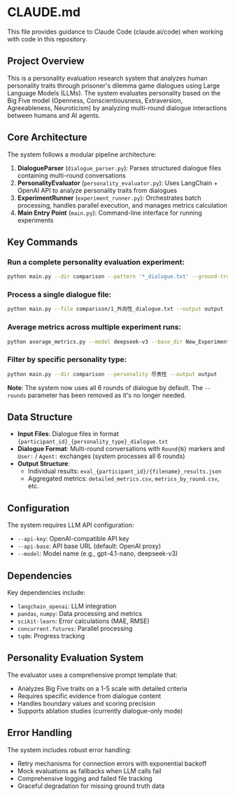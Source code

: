 # CLAUDE.md

This file provides guidance to Claude Code (claude.ai/code) when working with code in this repository.

## Project Overview

This is a personality evaluation research system that analyzes human personality traits through prisoner's dilemma game dialogues using Large Language Models (LLMs). The system evaluates personality based on the Big Five model (Openness, Conscientiousness, Extraversion, Agreeableness, Neuroticism) by analyzing multi-round dialogue interactions between humans and AI agents.

## Core Architecture

The system follows a modular pipeline architecture:

1. **DialogueParser** (`dialogue_parser.py`): Parses structured dialogue files containing multi-round conversations
2. **PersonalityEvaluator** (`personality_evaluator.py`): Uses LangChain + OpenAI API to analyze personality traits from dialogues  
3. **ExperimentRunner** (`experiment_runner.py`): Orchestrates batch processing, handles parallel execution, and manages metrics calculation
4. **Main Entry Point** (`main.py`): Command-line interface for running experiments

## Key Commands

### Run a complete personality evaluation experiment:
```bash
python main.py --dir comparison --pattern '*_dialogue.txt' --ground-truth ground_truth/4o_DA.csv --output output --model gpt-4.1-nano --workers 16
```

### Process a single dialogue file:
```bash
python main.py --file comparison/1_外向性_dialogue.txt --output output
```

### Average metrics across multiple experiment runs:
```bash
python average_metrics.py --model deepseek-v3 --base_dir New_Experiment
```

### Filter by specific personality type:
```bash
python main.py --dir comparison --personality 尽责性 --output output
```

**Note**: The system now uses all 6 rounds of dialogue by default. The `--rounds` parameter has been removed as it's no longer needed.

## Data Structure

- **Input Files**: Dialogue files in format `{participant_id}_{personality_type}_dialogue.txt`
- **Dialogue Format**: Multi-round conversations with `Round{N}` markers and `User:` / `Agent:` exchanges (system processes all 6 rounds)
- **Output Structure**: 
  - Individual results: `eval_{participant_id}/{filename}_results.json`
  - Aggregated metrics: `detailed_metrics.csv`, `metrics_by_round.csv`, etc.

## Configuration

The system requires LLM API configuration:
- `--api-key`: OpenAI-compatible API key
- `--api-base`: API base URL (default: OpenAI proxy)
- `--model`: Model name (e.g., gpt-4.1-nano, deepseek-v3)

## Dependencies

Key dependencies include:
- `langchain_openai`: LLM integration
- `pandas`, `numpy`: Data processing and metrics
- `scikit-learn`: Error calculations (MAE, RMSE)
- `concurrent.futures`: Parallel processing
- `tqdm`: Progress tracking

## Personality Evaluation System

The evaluator uses a comprehensive prompt template that:
- Analyzes Big Five traits on a 1-5 scale with detailed criteria
- Requires specific evidence from dialogue content
- Handles boundary values and scoring precision
- Supports ablation studies (currently dialogue-only mode)

## Error Handling

The system includes robust error handling:
- Retry mechanisms for connection errors with exponential backoff
- Mock evaluations as fallbacks when LLM calls fail
- Comprehensive logging and failed file tracking
- Graceful degradation for missing ground truth data